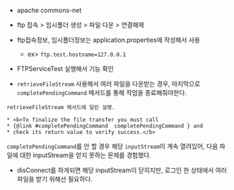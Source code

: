 - apache commons-net
- ftp 접속 > 임시폴더 생성 > 파일 다운 > 연결해제
- ftp접속정보, 임시폴더정보는 application.properties에 작성해서 사용
    - ex> `ftp.test.hostname=127.0.0.1`
    
- FTPServiceTest 실행해서 기능 확인

- `retrieveFileStream` 사용해서 여러 파일을 다운받는 경우, 마지막으로 `completePendingCommand` 메서드를 통해 작업을 종료해줘야한다.
```
retrieveFileStream 메서드에 달린 설명.

* <b>To finalize the file transfer you must call
* {@link #completePendingCommand  completePendingCommand } and
* check its return value to verify success.</b>
```
`completePendingCommand`를 안 할 경우 해당 `inputStream`이 계속 열려있어, 다음 파일에 대한 inputStream을 얻지 못하는 문제를 경험했다.

- disConnect를 하게되면 해당 inputStream이 닫히지만, 로그인 한 상태에서 여러 파일을 받기 위해선 필요하다.
